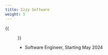 ```yaml
---
title: Izzy Software
weight: 5
---
```


{{<figure src="/izzy.webp" width="210" height="60" alt="Izzy Logo">}}

- Software Engineer, Starting May 2024

<!--more-->

